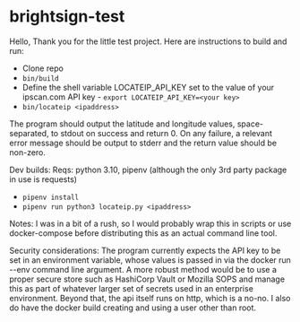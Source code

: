 # brightsign-test

Hello,
Thank you for the little test project.  Here are instructions to build and run:

- Clone repo
- `bin/build`
- Define the shell variable LOCATEIP_API_KEY set to the value of your ipscan.com API key - `export LOCATEIP_API_KEY=<your key>`
- `bin/locateip <ipaddress>`

The program should output the latitude and longitude values, space-separated, to stdout on success and return 0.  On any failure, a relevant error message should be output to stderr and the return value should be non-zero.

Dev builds:
Reqs: python 3.10, pipenv (although the only 3rd party package in use is requests)
- `pipenv install`
- `pipenv run python3 locateip.py <ipaddress>`

Notes:
I was in a bit of a rush, so I would probably wrap this in scripts or use docker-compose before distributing this as an actual command line tool.

Security considerations:
The program currently expects the API key to be set in an environment variable, whose values is passed in via the docker run --env command line argument.  A more robust method would be to use a proper secure store such as HashiCorp Vault or Mozilla SOPS and manage this as part of whatever larger set of secrets used in an enterprise environment.  Beyond that, the api itself runs on http, which is a no-no.  I also do have the docker build creating and using a user other than root.
